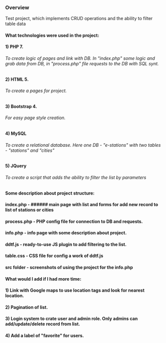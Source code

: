 ### Overview

Test project, which implements CRUD operations and the ability to filter table data

#### What technologies were used in the project:

#### 1) PHP 7.
###### To create logic of pages and link with DB. In "index.php" some logic and grab data from DB, in "process.php" file requests to the DB with SQL synt.
#### 2) HTML 5.
###### To create a pages for project.
#### 3) Bootstrap 4.
###### For easy page style creation.
#### 4) MySQL
###### To create a relational database. Here one DB - "e-stations" with two tables - "stations" and "cities"
#### 5) JQuery
###### To create a script that adds the ability to filter the list by parameters 

#### Some description about project structure:

#### index.php - ###### main page with list and forms for add new record to list of stations or cities
#### process.php - PHP config file for connection to DB and requests. 
#### info.php - info page with some description about project.
#### ddtf.js - ready-to-use JS plugin to add filtering to the list.
#### table.css - CSS file for config a work of ddtf.js
#### src folder - screenshots of using the project for the info.php

#### What would I add if I had more time:
#### 1) Link with Google maps to use location tags and look for nearest location.
#### 2) Pagination of list.
#### 3) Login system to crate user and admin role. Only admins can add/update/delete record from list.
#### 4) Add a label of "favorite" for users.
